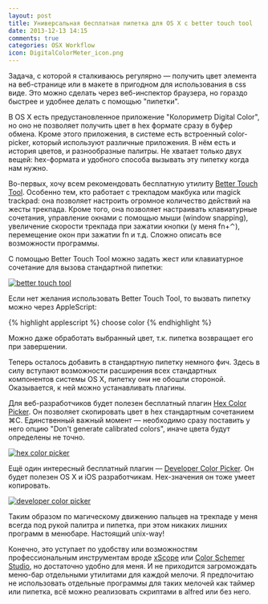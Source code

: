 ```yaml
---
layout: post
title: Универсальная бесплатная пипетка для OS X с better touch tool
date: 2013-12-13 14:15
comments: true
categories: OSX Workflow
icon: DigitalColorMeter_icon.png
---
```


Задача, с которой я сталкиваюсь регулярно — получить цвет элемента на веб-странице или в макете в пригодном для использования в css виде. Это можно сделать через веб-инспектор браузера, но гораздо быстрее и удобнее делать с помощью "пипетки".

В OS X есть предустановленное приложение "Колориметр Digital Color", но оно не позволяет получить цвет в hex формате сразу в буфер обмена. Кроме этого приложения, в системе есть встроенный color-picker, который используют различные приложения. В нём есть и история цветов, и разнообразные палитры. Не хватает только двух вещей: hex-формата и удобного способа вызывать эту пипетку когда нам нужно.

Во-первых, хочу всем рекомендовать бесплатную утилиту [Better Touch Tool](http://www.boastr.net/). Особенно тем, кто работает с трекпадом макбука или magick trackpad: она позволяет настроить огромное количество действий на жесты трекпада. Кроме того, она позволяет настраивать клавиатурные сочетания, управление окнами с помощью мыши (window snapping), увеличение скорости трекпада при зажатии кнопки (у меня fn+⌃), перемещение окон при зажатии fn и т.д. Сложно описать все возможности программы.

С помощью Better Touch Tool можно задать жест или клавиатурное сочетание для вызова стандартной пипетки:

<a class="screenshot" href="https://www.monosnap.com/image/MlTsxxtEMVHb9hQZCTiX7k8B9.png" rel="screenshot" title="Вызов пипетки в Better Touch Tool на последовательности тапов"><img src="https://www.monosnap.com/image/MlTsxxtEMVHb9hQZCTiX7k8B9.png" alt="better touch tool" /></a>

Если нет желания использовать Better Touch Tool, то вызвать пипетку можно через AppleScript:

{% highlight applescript %}
choose color
{% endhighlight %}

Можно даже обработать выбранный цвет, т.к. пипетка возвращает его при завершении.

Теперь осталось добавить в стандартную пипетку немного фич. Здесь в силу вступают возможности расширения всех стандартных компонентов системы OS X, пипетку они не обошли стороной. Оказывается, к ней можно устанавливать плагины.

Для веб-разработчиков будет полезен бесплатный плагин [Hex Color Picker](http://wafflesoftware.net/hexpicker/). Он позволяет скопировать цвет в hex стандартным сочетанием ⌘C. Единственный важный момент — необходимо сразу поставить у него опцию "Don't generate calibrated colors", иначе цвета будут определены не точно.

<a class="screenshot" href="https://www.monosnap.com/image/PXg8UIeXBw4jzOBM5dgnxGfm0.png" rel="screenshot"><img src="https://www.monosnap.com/image/PXg8UIeXBw4jzOBM5dgnxGfm0.png" alt="hex color picker" /></a>

Ещё один интересный бесплатный плагин — [Developer Color Picker](http://www.panic.com/~wade/picker/). Он будет полезен OS X и iOS разработчикам. Hex-значения он тоже умеет копировать.

<a class="screenshot" href="https://www.monosnap.com/image/A9oYJjVUNeHMyHH7Yrjbs4xul.png" rel="screenshot"><img src="https://www.monosnap.com/image/A9oYJjVUNeHMyHH7Yrjbs4xul.png" alt="developer color picker" /></a>

Таким образом по магическому движению пальцев на трекпаде у меня всегда под рукой палитра и пипетка, при этом никаких лишних программ в менюбаре. Настоящий unix-way!

Конечно, это уступает по удобству или возможностям профессиональным инструментам вроде [xScope][5343-001] или [Color Schemer Studio][5343-002], но достаточно удобно для меня. И не приходится загромождать меню-бар отдельными утилитами для каждой мелочи. Я предпочитаю не использовать отдельные программы для таких мелочей как таймер или пипетка, всё можно реализовать скриптами в alfred или без него.

[5343-001]: https://itunes.apple.com/us/app/xscope/id447661441?mt=12&uo=4&at=10l4tL&ct=searchlink
[5343-002]: https://itunes.apple.com/us/app/colorschemer-studio/id417896628?mt=12&uo=4&at=10l4tL&ct=searchlink